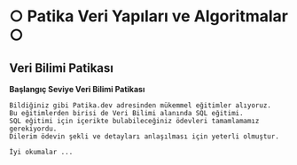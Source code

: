 # ○ Patika Veri Yapıları ve Algoritmalar ○

## Veri Bilimi Patikası


**Başlangıç Seviye Veri Bilimi Patikası**
```
Bildiğiniz gibi Patika.dev adresinden mükemmel eğitimler alıyoruz.
Bu eğitimlerden birisi de Veri Bilimi alanında SQL eğitimi.
SQL eğitimi için içerikte bulabileceğiniz ödevleri tamamlamamız gerekiyordu.
Dilerim ödevin şekli ve detayları anlaşılması için yeterli olmuştur.

İyi okumalar ...
```

